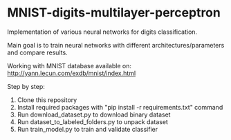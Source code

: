 # MNIST-digits-multilayer-perceptron

Implementation of various neural networks for digits classification.

Main goal is to train neural networks with different architectures/parameters and compare results.

Working with MNIST database available on: http://yann.lecun.com/exdb/mnist/index.html

Step by step:

1. Clone this repository
2. Install required packages with "pip install -r requirements.txt" command
3. Run download_dataset.py to download binary dataset
4. Run dataset_to_labeled_folders.py to unpack dataset
5. Run train_model.py to train and validate classifier